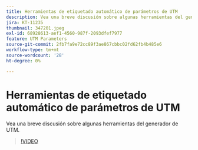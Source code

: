 ```yaml
---
title: Herramientas de etiquetado automático de parámetros de UTM
description: Vea una breve discusión sobre algunas herramientas del generador de UTM.
jira: KT-11235
thumbnail: 347201.jpeg
exl-id: 68928613-aef1-4560-987f-2093dfef7977
feature: UTM Parameters
source-git-commit: 2fb7fa9e72cc89f3ae867cbbc02fd62fb4b485e6
workflow-type: tm+mt
source-wordcount: '28'
ht-degree: 0%

---
```


# Herramientas de etiquetado automático de parámetros de UTM

Vea una breve discusión sobre algunas herramientas del generador de UTM.

>[!VIDEO](https://video.tv.adobe.com/v/347201/?quality=12&learn=on)
